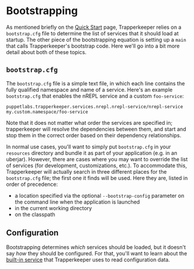 # Bootstrapping

As mentioned briefly on the [Quick Start](Trapperkeeper-Quick-Start.md) page, Trapperkeeper relies on a `bootstrap.cfg` file to determine the list of services that it should load at startup.  The other piece of the bootstrapping equation is setting up a `main` that calls Trapperkeeper's bootstrap code.  Here we'll go into a bit more detail about both of these topics.

## `bootstrap.cfg`

The `bootstrap.cfg` file is a simple text file, in which each line contains the fully qualified namespace and name of a service.  Here's an example `bootstrap.cfg` that enables the nREPL service and a custom `foo-service`:

```
puppetlabs.trapperkeeper.services.nrepl.nrepl-service/nrepl-service
my.custom.namespace/foo-service
```

Note that it does not matter what order the services are specified in; trapperkeeper will resolve the dependencies between them, and start and stop them in the correct order based on their dependency relationships.

In normal use cases, you'll want to simply put `bootstrap.cfg` in your `resources` directory and bundle it as part of your application (e.g. in an uberjar).  However, there are cases where you may want to override the list of services (for development, customizations, etc.).  To accommodate this, Trapperkeeper will actually search in three different places for the `bootstrap.cfg` file; the first one it finds will be used.  Here they are, listed in order of precedence:

  * a location specified via the optional `--bootstrap-config` parameter on the command line when the application is launched
  * in the current working directory
  * on the classpath

## Configuration

Bootstrapping determines _which_ services should be loaded, but it doesn't say _how_ they should be configured. For that, you'll want to learn about the [built-in service](Built-in-Services.md#configuration-service) that Trapperkeeper uses to read configuration data.
